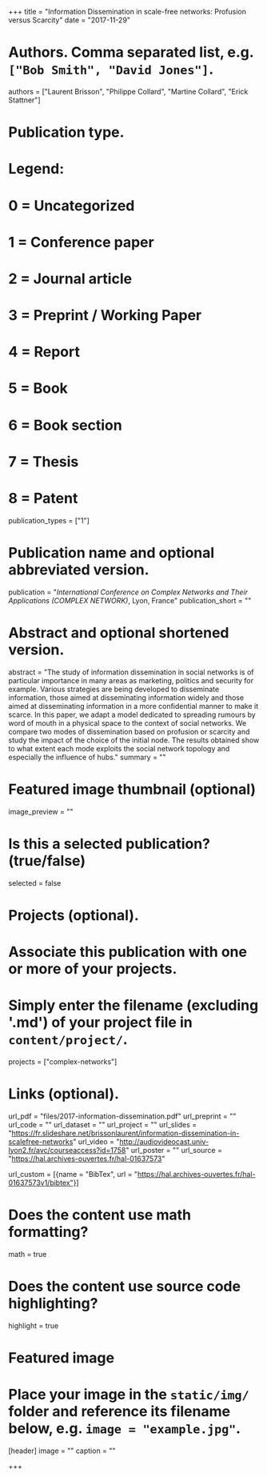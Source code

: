 +++
title = "Information Dissemination in scale-free networks: Profusion versus Scarcity"
date = "2017-11-29"

# Authors. Comma separated list, e.g. `["Bob Smith", "David Jones"]`.
authors = ["Laurent Brisson", "Philippe Collard", "Martine Collard", "Erick Stattner"]

# Publication type.
# Legend:
# 0 = Uncategorized
# 1 = Conference paper
# 2 = Journal article
# 3 = Preprint / Working Paper
# 4 = Report
# 5 = Book
# 6 = Book section
# 7 = Thesis
# 8 = Patent
publication_types = ["1"]

# Publication name and optional abbreviated version.
publication = "*International Conference on Complex Networks and Their Applications (COMPLEX NETWORK)*, Lyon, France"
publication_short = ""

# Abstract and optional shortened version.
abstract = "The study of information dissemination in social networks is of particular importance in many areas as marketing, politics and security for example. Various strategies are being developed to disseminate information, those aimed at disseminating information widely and those aimed at disseminating information in a more confidential manner to make it scarce. In this paper, we adapt a model dedicated to spreading rumours by word of mouth in a physical space to the context of social networks. We compare two modes of dissemination based on profusion or scarcity and study the impact of the choice of the initial node. The results obtained show to what extent each mode exploits the social network topology and especially the influence of hubs."
summary = ""

# Featured image thumbnail (optional)
image_preview = ""

# Is this a selected publication? (true/false)
selected = false

# Projects (optional).
#   Associate this publication with one or more of your projects.
#   Simply enter the filename (excluding '.md') of your project file in `content/project/`.
projects = ["complex-networks"]

# Links (optional).
url_pdf = "files/2017-information-dissemination.pdf"
url_preprint = ""
url_code = ""
url_dataset = ""
url_project = ""
url_slides = "https://fr.slideshare.net/brissonlaurent/information-dissemination-in-scalefree-networks"
url_video = "http://audiovideocast.univ-lyon2.fr/avc/courseaccess?id=1758"
url_poster = ""
url_source = "https://hal.archives-ouvertes.fr/hal-01637573"

url_custom = [{name = "BibTex", url = "https://hal.archives-ouvertes.fr/hal-01637573v1/bibtex"}]

# Does the content use math formatting?
math = true

# Does the content use source code highlighting?
highlight = true

# Featured image
# Place your image in the `static/img/` folder and reference its filename below, e.g. `image = "example.jpg"`.
[header]
image = ""
caption = ""

+++
